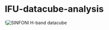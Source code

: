 # IFU-datacube-analysis



!![SINFONI H-band datacube](https://github.com/chetnaduggal/IFU-datacube-analysis/assets/67710398/85aeb7fe-adb3-45ae-8e2d-e0d86ea1ad63)


